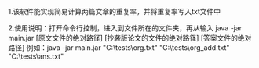 1.该软件能实现简易计算两篇文章的重复率，并将重复率写入txt文件中

2.使用说明：打开命令行控制，进入到文件所在的文件夹，再从输入 java -jar main.jar [原文文件的绝对路径] [抄袭版论文的文件的绝对路径] [答案文件的绝对路径]
例如：java -jar main.jar "C:\\tests\org.txt" "C:\\tests\org_add.txt" "C:\\tests\ans.txt"
